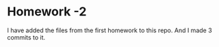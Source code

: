 # Homework -2
I have added the files from the first homework to this repo.
And I made 3 commits to it.
